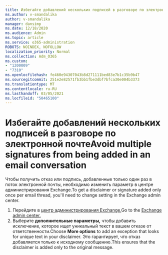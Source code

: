 ```yaml
---
title: Избегайте добавлений нескольких подписей в разговоре по электронной почте
ms.author: v-smandalika
author: v-smandalika
manager: dansimp
ms.date: 12/18/2020
ms.audience: Admin
ms.topic: article
ms.service: o365-administration
ROBOTS: NOINDEX, NOFOLLOW
localization_priority: Normal
ms.collection: Adm_O365
ms.custom:
- "1200009"
- "7310"
ms.openlocfilehash: fe460e94307043b8d271111bed83e7b1c35b9b47
ms.sourcegitcommit: 251e2e82571fb3bb1fbe3dbf7bfca30e004b3373
ms.translationtype: MT
ms.contentlocale: ru-RU
ms.lasthandoff: 03/05/2021
ms.locfileid: "50465100"
---
```

# <a name="avoid-multiple-signatures-from-being-added-in-an-email-conversation"></a><span data-ttu-id="b9312-102">Избегайте добавлений нескольких подписей в разговоре по электронной почте</span><span class="sxs-lookup"><span data-stu-id="b9312-102">Avoid multiple signatures from being added in an email conversation</span></span>

<span data-ttu-id="b9312-103">Чтобы получить отказ или подпись, добавленные только один раз в поток электронной почты, необходимо изменить параметр в центре администрирования Exchange.</span><span class="sxs-lookup"><span data-stu-id="b9312-103">To get a disclaimer or signature added only once per email thread, you'll need to change setting in the Exchange admin center.</span></span>

1. <span data-ttu-id="b9312-104">Перейдите в [центр администрирования Exchange.](https://go.microsoft.com/fwlink/p/?linkid=2059104)</span><span class="sxs-lookup"><span data-stu-id="b9312-104">Go to the [Exchange admin center.](https://go.microsoft.com/fwlink/p/?linkid=2059104)</span></span>
2. <span data-ttu-id="b9312-105">Выберите **дополнительные параметры,** чтобы добавить исключение, которое ищет уникальный текст в вашем отказе от ответственности.</span><span class="sxs-lookup"><span data-stu-id="b9312-105">Choose **More options** to add an exception that looks for unique text in your disclaimer.</span></span> <span data-ttu-id="b9312-106">Это гарантирует, что отказ добавляется только к исходному сообщению.</span><span class="sxs-lookup"><span data-stu-id="b9312-106">This ensures that the disclaimer is added only to the original message.</span></span>

